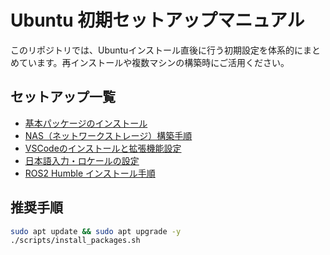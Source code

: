 # Ubuntu 初期セットアップマニュアル

このリポジトリでは、Ubuntuインストール直後に行う初期設定を体系的にまとめています。再インストールや複数マシンの構築時にご活用ください。

## セットアップ一覧

- [基本パッケージのインストール](docs/basic_packages.md)
- [NAS（ネットワークストレージ）構築手順](docs/nas_setup.md)
- [VSCodeのインストールと拡張機能設定](docs/vscode_setup.md)
- [日本語入力・ロケールの設定](docs/language_setup.md)
- [ROS2 Humble インストール手順](docs/ros_installation.md)

## 推奨手順

```bash
sudo apt update && sudo apt upgrade -y
./scripts/install_packages.sh

